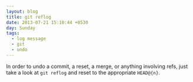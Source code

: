```yaml
---
layout: blog
title: git reflog
date: 2013-07-21 15:10:44 +0530
day: Sunday
tags:
  - log message
  - git
  - undo
---
```


In order to undo a commit, a reset, a merge, or anything involving refs, just take a look at `git reflog` and reset to the appropriate `HEAD@{n}`.
